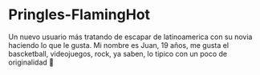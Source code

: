 # Pringles-FlamingHot
Un nuevo usuario más tratando de escapar de latinoamerica con su novia haciendo lo que le gusta.
Mi nombre es Juan, 19 años, me gusta el bascketball, videojuegos, rock, ya saben, lo tipico con un poco de originalidad  🏺
